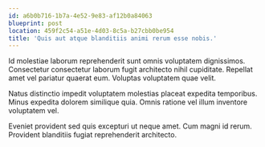 ```yaml
---
id: a6b0b716-1b7a-4e52-9e83-af12b0a84063
blueprint: post
location: 459f2c54-a51e-4d03-8c5a-b27cbb0be954
title: 'Quis aut atque blanditiis animi rerum esse nobis.'
---
```

Id molestiae laborum reprehenderit sunt omnis voluptatem dignissimos. Consectetur consectetur laborum fugit architecto nihil cupiditate. Repellat amet vel pariatur quaerat eum. Voluptas voluptatem quae velit.

Natus distinctio impedit voluptatem molestias placeat expedita temporibus. Minus expedita dolorem similique quia. Omnis ratione vel illum inventore voluptatem vel.

Eveniet provident sed quis excepturi ut neque amet. Cum magni id rerum. Provident blanditiis fugiat reprehenderit architecto.